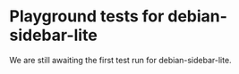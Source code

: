 # Playground tests for debian-sidebar-lite
We are still awaiting the first test run for debian-sidebar-lite.
